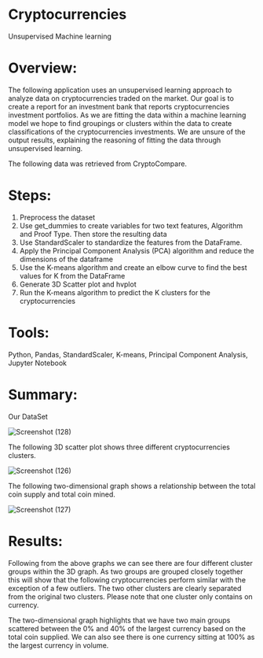 # Cryptocurrencies
Unsupervised Machine learning

# Overview:
The following application uses an unsupervised learning approach to analyze data on cryptocurrencies traded on the market. Our goal is to create a report for an investment bank that reports cryptocurrencies investment portfolios. As we are fitting the data within a machine learning model we hope to find groupings or clusters within the data to create classifications of the cryptocurrencies investments. We are unsure of the output results, explaining the reasoning of fitting the data through unsupervised learning.

The following data was retrieved from CryptoCompare.

# Steps:
1. Preprocess the dataset
2. Use get_dummies to create variables for two text features, Algorithm and Proof Type. Then store the resulting data
3. Use StandardScaler to standardize the features from the DataFrame.
4. Apply the Principal Component Analysis (PCA) algorithm and reduce the dimensions of the dataframe
5. Use the K-means algorithm and create an elbow curve to find the best values for K from the DataFrame
6. Generate 3D Scatter plot and hvplot
7. Run the K-means algorithm to predict the K clusters for the cryptocurrencies

# Tools:
Python, Pandas, StandardScaler, K-means, Principal Component Analysis, Jupyter Notebook

# Summary:
Our DataSet

![Screenshot (128)](https://user-images.githubusercontent.com/81484054/138007994-1d428486-17b0-45cf-acc0-a8ca05e29a4d.png)

The following 3D scatter plot shows three different cryptocurrencies clusters.

![Screenshot (126)](https://user-images.githubusercontent.com/81484054/138008045-bd5a8014-10cd-4dbd-a9e7-ee34b113bbb3.png)

The following two-dimensional graph shows a relationship between the total coin supply and total coin mined.

![Screenshot (127)](https://user-images.githubusercontent.com/81484054/138007999-ee2547d0-25f5-4f8a-8927-562950247fd0.png)

# Results:

Following from the above graphs we can see there are four different cluster groups within the 3D graph. As two groups are grouped closely together this will show that the following cryptocurrencies perform similar with the exception of a few outliers. The two other clusters are clearly separated from the original two clusters. Please note that one cluster only contains on currency.

The two-dimensional graph highlights that we have two main groups scattered between the 0% and 40% of the largest currency based on the total coin supplied. We can also see there is one currency sitting at 100% as the largest currency in volume.

